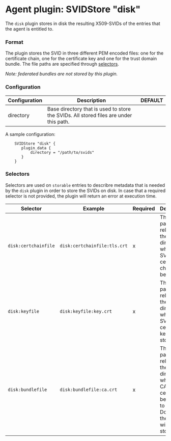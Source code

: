 # Agent plugin: SVIDStore "disk"

The `disk` plugin stores in disk the resulting X509-SVIDs of the entries that the agent is entitled to. 

### Format

The plugin stores the SVID in three different PEM encoded files: one for the certificate chain, one for the certificate key and one for the trust domain bundle. The file paths are specified through [selectors](#selectors).

_Note: federated bundles are not stored by this plugin._

### Configuration

| Configuration        | Description | DEFAULT        | 
| -------------------- | ----------- | -------------- | 
| directory | Base directory that is used to store the SVIDs. All stored files are under this path. |  | 

A sample configuration:

```
    SVIDStore "disk" {
       plugin_data {
           directory = "/path/to/svids"
       }
    }
```

### Selectors

Selectors are used on `storable` entries to describre metadata that is needed by the `disk` plugin in order to store the SVIDs on disk. In case that a required selector is not provided, the plugin will return an error at execution time.

| Selector                      | Example                                    | Required | Description                                    |
| ----------------------------- | ------------------------------------------ | -------- | --------------------------------------------   |
| `disk:certchainfile`      | `disk:certchainfile:tls.crt`   | x        | The file path relative to the base directory where the SVID certificate chain will be stored. |
| `disk:keyfile` | `disk:keyfile:key.crt` | x        | The file path relative to the base directory where the SVID certificate key will be stored. |
| `disk:bundlefile`     | `disk:bundlefile:ca.crt` | x        | The file path relative to the base directory where the CA certificates belonging to the Trust Domain of the SVID will be stored. |
